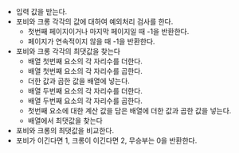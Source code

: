 - 입력 값을 받는다.
- 포비와 크롱 각각의 값에 대하여 예외처리 검사를 한다.
  - 첫번째 페이지이거나 마지막 페이지일 때 -1을 반환한다.
  - 페이지가 연속적이지 않을 때 -1을 반환한다.
- 포비와 크롱 각각의 최댓값을 찾는다
  - 배열 첫번째 요소의 각 자리수를 더한다.
  - 배열 첫번째 요소의 각 자리수를 곱한다.
  - 더한 값과 곱한 값을 배열에 넣는다.
  - 배열 두번째 요소의 각 자리수를 더한다.
  - 배열 두번째 요소의 각 자리수를 곱한다.
  - 첫번째 요소에 대한 계산 값을 담은 배열에 더한 값과 곱한 값을 넣는다.
  - 배열에서 최댓값을 찾는다
- 포비와 크롱의 최댓값을 비교한다.
- 포비가 이긴다면 1, 크롱이 이긴다면 2, 무승부는 0을 반환한다.

